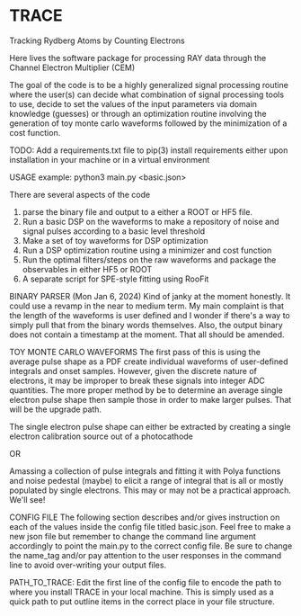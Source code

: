 # TRACE
Tracking Rydberg Atoms by Counting Electrons

Here lives the software package for processing RAY data through the Channel Electron Multiplier (CEM)

The goal of the code is to be a highly generalized signal processing routine where the user(s) can
decide what combination of signal processing tools to use, decide to set the values of the input 
parameters via domain knowledge (guesses) or through an optimization routine involving the generation
of toy monte carlo waveforms followed by the minimization of a cost function.

TODO:
Add a requirements.txt file to pip(3) install requirements either upon installation in your machine or in a virtual environment

USAGE
example:
python3 main.py <basic.json>


There are several aspects of the code 
1. parse the binary file and output to a either a ROOT or HF5 file.
2. Run a basic DSP on the waveforms to make a repository of noise and signal pulses according to a basic level threshold
3. Make a set of toy waveforms for DSP optimization
4. Run a DSP optimization routine using a minimizer and cost function
5. Run the optimal filters/steps on the raw waveforms and package the observables in either HF5 or ROOT
6. A separate script for SPE-style fitting using RooFit


BINARY PARSER
(Mon Jan 6, 2024)
Kind of janky at the moment honestly. It could use a revamp in the near to medium term. My main complaint is that the length of the waveforms is user defined and I wonder if there's a way to simply pull that from the binary words themselves. Also, the output binary does not contain a timestamp at the moment. That all should be amended.

TOY MONTE CARLO WAVEFORMS
The first pass of this is using the average pulse shape as a PDF create individual waveforms of user-defined integrals and onset samples. However, given the discrete nature of electrons, it may be improper to break these signals into integer ADC quantities. The more proper method by be to determine an average single electron pulse shape then sample those in order to make larger pulses. That will be the upgrade path. 

The single electron pulse shape can either be extracted by creating a single electron calibration source out of a photocathode 

OR

Amassing a collection of pulse integrals and fitting it with Polya functions and noise pedestal (maybe) to elicit a range of integral that is all or mostly populated by single electrons. This may or may not be a practical approach. We'll see!


CONFIG FILE
The following section describes and/or gives instruction on each of the values inside the config file titled basic.json. Feel free to make a new json file but 
remember to change the command line argument accordingly to point the main.py to the correct config file. Be sure to change the name_tag and/or pay attention to the 
user responses in the command line to avoid over-writing your output files.

PATH_TO_TRACE: 
Edit the first line of the config file to encode the path to where you install TRACE in your local machine. This is simply used as a quick path to put outline items in the correct place in your file structure.